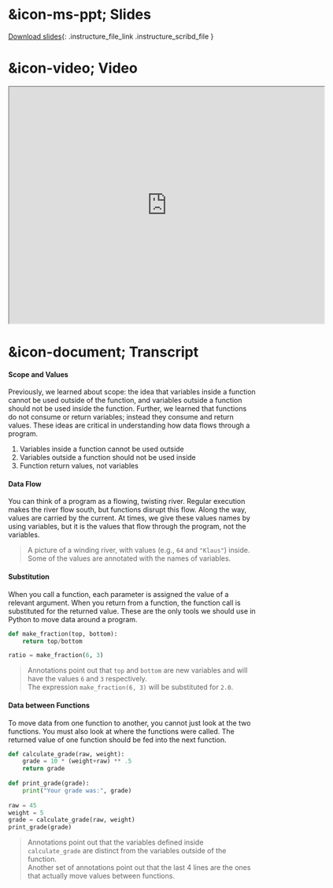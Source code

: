 # &icon-ms-ppt; Slides

[Download slides](https://udel.instructure.com/files/78540262/download){: .instructure_file_link .instructure_scribd_file }

# &icon-video; Video

<iframe style="width: 640px; height: 480px;" width="300" height="150" allowfullscreen="allowfullscreen" webkitallowfullscreen="webkitallowfullscreen" mozallowfullscreen="mozallowfullscreen"
title="Introduction.pdf"
src="https://www.youtube.com/embed/SZ96CAwNPgg?feature=oembed&amp;rel=0" 
></iframe>

# &icon-document; Transcript



#### Scope and Values

Previously, we learned about scope: the idea that variables inside a function cannot be used outside of the function, and variables outside a function should not be used inside the function.
Further, we learned that functions do not consume or return variables; instead they consume and return values.
These ideas are critical in understanding how data flows through a program.

1. Variables inside a function cannot be used outside
2. Variables outside a function should not be used inside
3. Function return values, not variables

#### Data Flow

You can think of a program as a flowing, twisting river.
Regular execution makes the river flow south, but functions disrupt this flow.
Along the way, values are carried by the current.
At times, we give these values names by using variables, but it is the values that flow through the program, not the variables.

> A picture of a winding river, with values (e.g., `64` and `"Klaus"`) inside. Some of the values are annotated with the names of variables.

#### Substitution

When you call a function, each parameter is assigned the value of a relevant argument. 
When you return from a function, the function call is substituted for the returned value.
These are the only tools we should use in Python to move data around a program.

```python
def make_fraction(top, bottom):
    return top/bottom

ratio = make_fraction(6, 3)
```

> Annotations point out that `top` and `bottom` are new variables and will have the values `6` and `3` respectively.  
> The expression `make_fraction(6, 3)` will be substituted for `2.0`.

#### Data between Functions

To move data from one function to another, you cannot just look at the two functions.
You must also look at where the functions were called.
The returned value of one function should be fed into the next function.

```python
def calculate_grade(raw, weight):
    grade = 10 * (weight+raw) ** .5
    return grade
    
def print_grade(grade):
    print("Your grade was:", grade)
    
raw = 45
weight = 5
grade = calculate_grade(raw, weight)
print_grade(grade)
```

> Annotations point out that the variables defined inside `calculate_grade` are distinct from the variables outside of the function.  
> Another set of annotations point out that the last 4 lines are the ones that actually move values between functions.